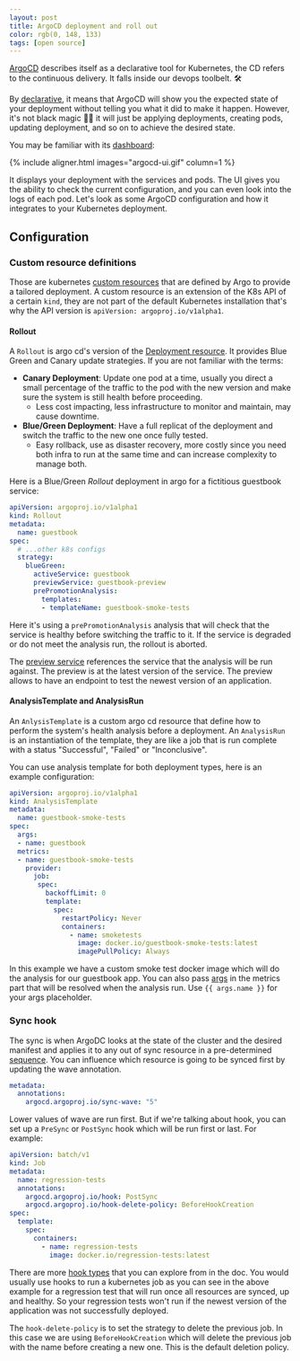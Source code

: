 ```yaml
---
layout: post
title: ArgoCD deployment and roll out
color: rgb(0, 148, 133)
tags: [open source]
---
```


[ArgoCD][1] describes itself as a declarative tool for Kubernetes, the CD refers to the continuous delivery. It falls
inside our devops toolbelt. 🛠

By [declarative][2], it means that ArgoCD will show you the expected state of your deployment without telling you what it
did to make it happen. However, it's not black magic 🧙‍♂️ it will just be applying deployments, creating pods, 
updating deployment, and so on to achieve the desired state.

You may be familiar with its [dashboard][1]:

{% include aligner.html images="argocd-ui.gif" column=1 %}

It displays your deployment with the services and pods. The UI gives you the ability to check the current
configuration, and you can even look into the logs of each pod.
Let's look as some ArgoCD configuration and how it integrates to your Kubernetes deployment.

## Configuration

### Custom resource definitions

Those are kubernetes [custom resources][5] that are defined by Argo to provide a tailored deployment.
A custom resource is an extension of the K8s API of a certain `kind`, they are not part of the default Kubernetes
installation that's why the API version is `apiVersion: argoproj.io/v1alpha1`.

#### Rollout

A `Rollout` is argo cd's version of the [Deployment resource][6]. It provides Blue Green and Canary update strategies.
If you are not familiar with the terms:

- **Canary Deployment**: Update one pod at a time, usually you direct a small percentage of the traffic to the pod with
  the new version and make sure the system is still health before proceeding.
  - Less cost impacting, less infrastructure to monitor and maintain, may cause downtime.
- **Blue/Green Deployment**: Have a full replicat of the deployment and switch the traffic to the new one once fully tested. 
  - Easy rollback, use as disaster recovery, more costly since you need both infra to run at the same time and can increase complexity
  to manage both.

Here is a Blue/Green _Rollout_ deployment in argo for a fictitious guestbook service:

```yaml
apiVersion: argoproj.io/v1alpha1
kind: Rollout
metadata:
  name: guestbook
spec:
  # ...other k8s configs
  strategy:
    blueGreen:
      activeService: guestbook
      previewService: guestbook-preview
      prePromotionAnalysis:
        templates:
        - templateName: guestbook-smoke-tests
```

Here it's using a `prePromotionAnalysis` analysis that will check that the service is healthy before switching the traffic
to it. If the service is degraded or do not meet the analysis run, the rollout is aborted.

The [preview service][7] references the service that the analysis will be run against. The preview is at the latest version 
of the service. The preview allows to have an endpoint to test the newest version of an application. 

#### AnalysisTemplate and AnalysisRun

An `AnlysisTemplate` is a custom argo cd resource that define how to perform the system's health analysis before a 
deployment. An `AnalysisRun` is an instantiation of the template, they are like a job that is run complete with a
status "Successful", "Failed" or "Inconclusive".

You can use analysis template for both deployment types, here is an example configuration:

```yaml
apiVersion: argoproj.io/v1alpha1
kind: AnalysisTemplate
metadata:
  name: guestbook-smoke-tests
spec:
  args:
  - name: guestbook
  metrics:
  - name: guestbook-smoke-tests
    provider:
      job:
       spec:
         backoffLimit: 0
         template:
           spec:
             restartPolicy: Never
             containers:
               - name: smoketests
                 image: docker.io/guestbook-smoke-tests:latest
                 imagePullPolicy: Always
```

In this example we have a custom smoke test docker image which will do the analysis for our guestbook app.
You can also pass [args][6] in the metrics part that will be resolved when the analysis run. 
Use `{{ args.name }}` for your args placeholder.

### Sync hook

The sync is when ArgoDC looks at the state of the cluster and the desired manifest and applies it to any out of sync
resource in a pre-determined [sequence][3]. You can influence which resource is going to be synced first by updating the
wave annotation.

```yaml
metadata:
  annotations:
    argocd.argoproj.io/sync-wave: "5"
```

Lower values of wave are run first. But if we're talking about hook, you can set up a `PreSync` or `PostSync` hook which 
will be run first or last. For example:

```yaml
apiVersion: batch/v1
kind: Job
metadata:
  name: regression-tests
  annotations:
    argocd.argoproj.io/hook: PostSync
    argocd.argoproj.io/hook-delete-policy: BeforeHookCreation
spec:
  template:
    spec:
      containers:
        - name: regression-tests
          image: docker.io/regression-tests:latest
```

There are more [hook types][4] that you can explore from in the doc. You would usually use hooks to run a kubernetes
job as you can see in the above example for a regression test that will run once all resources are synced, up and healthy.
So your regression tests won't run if the newest version of the application was not successfully deployed.

The `hook-delete-policy` is to set the strategy to delete the previous job. In this case we are using `BeforeHookCreation`
which will delete the previous job with the name before creating a new one. This is the default deletion policy.

[1]: https://argo-cd.readthedocs.io/en/stable/
[2]: https://en.wikipedia.org/wiki/Declarative_programming
[3]: https://argo-cd.readthedocs.io/en/stable/user-guide/sync-waves/
[4]: https://argo-cd.readthedocs.io/en/stable/user-guide/resource_hooks/
[5]: https://kubernetes.io/docs/concepts/extend-kubernetes/api-extension/custom-resources/
[6]: https://argoproj.github.io/argo-rollouts/features/analysis/
[7]: https://argoproj.github.io/argo-rollouts/features/bluegreen/#previewservice
